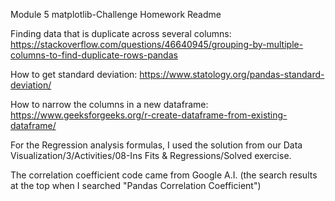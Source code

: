 Module 5 matplotlib-Challenge Homework Readme

Finding data that is duplicate across several columns:
https://stackoverflow.com/questions/46640945/grouping-by-multiple-columns-to-find-duplicate-rows-pandas

How to get standard deviation:
https://www.statology.org/pandas-standard-deviation/

How to narrow the columns in a new dataframe:
https://www.geeksforgeeks.org/r-create-dataframe-from-existing-dataframe/

For the Regression analysis formulas, I used the solution from our Data Visualization/3/Activities/08-Ins Fits & Regressions/Solved exercise.

The correlation coefficient code came from Google A.I. (the search results at the top when I searched "Pandas Correlation Coefficient")